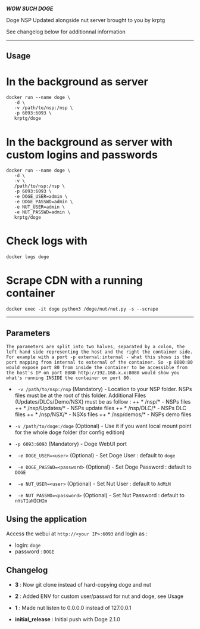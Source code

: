 ***WOW SUCH DOGE***

Doge NSP Updated alongside nut server brought to you by krptg

See changelog below for additionnal information

---

## Usage
# In the background as server

```
docker run --name doge \ 
   -d \ 
   -v /path/to/nsp:/nsp \ 
   -p 6093:6093 \
   krptg/doge
```
# In the background as server with custom logins and passwords

```
docker run --name doge \ 
   -d \ 
   -v \ 
   /path/to/nsp:/nsp \ 
   -p 6093:6093 \ 
   -e DOGE_USER=admin \ 
   -e DOGE_PASSWD=admin \ 
   -e NUT_USER=admin \ 
   -e NUT_PASSWD=admin \ 
   krptg/doge
```

# Check logs with

```docker logs doge```

# Scrape CDN with a running container

```docker exec -it doge python3 /doge/nut/nut.py -s --scrape```

---

## Parameters 
```The parameters are split into two halves, separated by a colon, the left hand side representing the host and the right the container side. For example with a port -p external:internal - what this shows is the port mapping from internal to external of the container. So -p 8080:80 would expose port 80 from inside the container to be accessible from the host's IP on port 8080 http://192.168.x.x:8080 would show you what's running INSIDE the container on port 80.```


+ ` -v /path/to/nsp:/nsp` (Mandatory) - Location to your NSP folder. NSPs files must be at the root of this folder. Additional Files (Updates/DLCs/Demo/NSX) must be as follow :
++ * /nsp/* - NSPs files
++ * /nsp/Updates/* - NSPs update files
++ * /nsp/DLC/* - NSPs DLC files
++ * /nsp/NSX/* - NSXs files
++ * /nsp/demos/* - NSPs demo files

+ `-v /path/to/doge:/doge` (Optional) - Use it if you want local mount point for the whole doge folder (for config edition)
+ `-p 6093:6093` (Mandatory) - Doge WebUI port
+ ` -e DOGE_USER=<user>` (Optional) - Set Doge User : default to ```doge```
+ ` -e DOGE_PASSWD=<password>` (Optional) - Set Doge Password : default to ```DOGE```
+ ` -e NUT_USER=<user>` (Optional) - Set Nut User : default to ```AdMiN```
+ ` -e NUT_PASSWD=<password>` (Optional) - Set Nut Password : default to ```nYsTIaNICHIm```

## Using the application
Access the webui at ```http://<your IP>:6093``` and login as :
* login: `doge`
* password : `DOGE`

## Changelog

+ **3** : Now git clone instead of hard-copying doge and nut

+ **2** : Added ENV for custom user/passwd for nut and doge, see Usage

+ **1** : Made nut listen to 0.0.0.0 instead of 127.0.0.1

+ **initial_release** : Initial push with Doge 2.1.0
